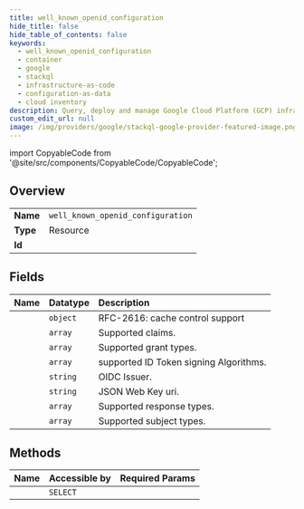 ```yaml
---
title: well_known_openid_configuration
hide_title: false
hide_table_of_contents: false
keywords:
  - well_known_openid_configuration
  - container
  - google    
  - stackql
  - infrastructure-as-code
  - configuration-as-data
  - cloud inventory
description: Query, deploy and manage Google Cloud Platform (GCP) infrastructure and resources using SQL
custom_edit_url: null
image: /img/providers/google/stackql-google-provider-featured-image.png
---
```


import CopyableCode from '@site/src/components/CopyableCode/CopyableCode';




## Overview
<table><tbody>
<tr><td><b>Name</b></td><td><code>well_known_openid_configuration</code></td></tr>
<tr><td><b>Type</b></td><td>Resource</td></tr>
<tr><td><b>Id</b></td><td><CopyableCode code="container.well_known_openid_configuration" /></td></tr>
</tbody></table>

## Fields
| Name | Datatype | Description |
|:-----|:---------|:------------|
| <CopyableCode code="cacheHeader" /> | `object` | RFC-2616: cache control support |
| <CopyableCode code="claims_supported" /> | `array` | Supported claims. |
| <CopyableCode code="grant_types" /> | `array` | Supported grant types. |
| <CopyableCode code="id_token_signing_alg_values_supported" /> | `array` | supported ID Token signing Algorithms. |
| <CopyableCode code="issuer" /> | `string` | OIDC Issuer. |
| <CopyableCode code="jwks_uri" /> | `string` | JSON Web Key uri. |
| <CopyableCode code="response_types_supported" /> | `array` | Supported response types. |
| <CopyableCode code="subject_types_supported" /> | `array` | Supported subject types. |
## Methods
| Name | Accessible by | Required Params |
|:-----|:--------------|:----------------|
| <CopyableCode code="projects_locations_clusters_well-known_get_openid-configuration" /> | `SELECT` | <CopyableCode code="clustersId, locationsId, projectsId" /> |
